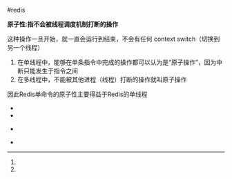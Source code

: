 #redis

**原子性:指不会被线程调度机制打断的操作**   

这种操作一旦开始，就一直会运行到结束，不会有任何 context switch（切换到另一个线程）
1. 在单线程中，能够在单条指令中完成的操作都可以认为是“原子操作”，因为中断只能发生于指令之间
2. 在多线程中，不能被其他进程（线程）打断的操作就叫原子操作  

因此Redis单命令的原子性主要得益于Redis的单线程


-


-
+
*
---
1. 
2.


```
```




